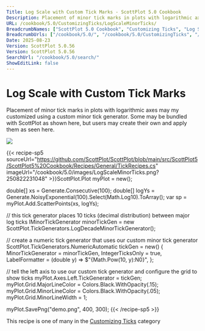 ```yaml
---
Title: Log Scale with Custom Tick Marks - ScottPlot 5.0 Cookbook
Description: Placement of minor tick marks in plots with logarithmic axes may my customized using a custom minor tick generator. Some may be bundled with ScottPlot as shown here, but users may create their own and apply them as seen here.
URL: /cookbook/5.0/CustomizingTicks/LogScaleMinorTicks/
BreadcrumbNames: ["ScottPlot 5.0 Cookbook", "Customizing Ticks", "Log Scale with Custom Tick Marks"]
BreadcrumbUrls: ["/cookbook/5.0/", "/cookbook/5.0/CustomizingTicks", "/cookbook/5.0/CustomizingTicks/LogScaleMinorTicks"]
Date: 2025-08-23
Version: ScottPlot 5.0.56
Version: ScottPlot 5.0.56
SearchUrl: "/cookbook/5.0/search/"
ShowEditLink: false
---
```



<div class='d-flex align-items-center mt-5'>
<h1 class='me-2 text-dark my-0 border-0'>Log Scale with Custom Tick Marks</h1>
</div>

Placement of minor tick marks in plots with logarithmic axes may my customized using a custom minor tick generator. Some may be bundled with ScottPlot as shown here, but users may create their own and apply them as seen here.

[![](/cookbook/5.0/images/LogScaleMinorTicks.png?250822231048)](/cookbook/5.0/images/LogScaleMinorTicks.png?250822231048)

{{< recipe-sp5 sourceUrl="https://github.com/ScottPlot/ScottPlot/blob/main/src/ScottPlot5/ScottPlot5%20Cookbook/Recipes/General/TickRecipes.cs" imageUrl="/cookbook/5.0/images/LogScaleMinorTicks.png?250822231048" >}}ScottPlot.Plot myPlot = new();

double[] xs = Generate.Consecutive(100);
double[] logYs = Generate.NoisyExponential(100).Select(Math.Log10).ToArray();
var sp = myPlot.Add.ScatterPoints(xs, logYs);

// this tick generator places 10 ticks (decimal distribution) between major log ticks
IMinorTickGenerator minorTickGen = new ScottPlot.TickGenerators.LogDecadeMinorTickGenerator();

// create a numeric tick generator that uses our custom minor tick generator
ScottPlot.TickGenerators.NumericAutomatic tickGen = new()
{
    MinorTickGenerator = minorTickGen,
    IntegerTicksOnly = true,
    LabelFormatter = (double y) =&gt; $"{Math.Pow(10, y):N0}",
};

// tell the left axis to use our custom tick generator and configure the grid to show ticks
myPlot.Axes.Left.TickGenerator = tickGen;
myPlot.Grid.MajorLineColor = Colors.Black.WithOpacity(.15);
myPlot.Grid.MinorLineColor = Colors.Black.WithOpacity(.05);
myPlot.Grid.MinorLineWidth = 1;

myPlot.SavePng("demo.png", 400, 300);
{{< /recipe-sp5 >}}

<div class='my-5 text-center'>This recipe is one of many in the <a href='/cookbook/5.0/CustomizingTicks'>Customizing Ticks</a> category</div>


